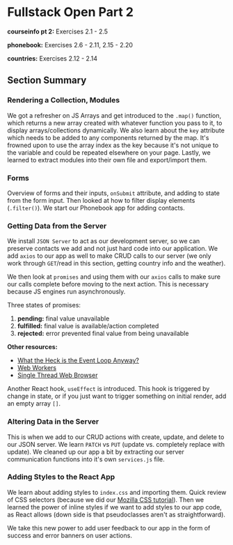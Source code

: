 # Fullstack Open Part 2

**courseinfo pt 2:** Exercises 2.1 - 2.5

**phonebook:** Exercises 2.6 - 2.11, 2.15 - 2.20

**countries:** Exercises 2.12 - 2.14

## Section Summary

### Rendering a Collection, Modules

We got a refresher on JS Arrays and get introduced to the `.map()` function, which returns a new array created with whatever function you pass to it, to display arrays/collections dynamically. We also learn about the `key` attribute which needs to be added to any components returned by the map. It's frowned upon to use the array index as the key because it's not unique to the variable and could be repeated elsewhere on your page. Lastly, we learned to extract modules into their own file and export/import them.

### Forms

Overview of forms and their inputs, `onSubmit` attribute, and adding to state from the form input. Then looked at how to filter display elements (`.filter()`). We start our Phonebook app for adding contacts.

### Getting Data from the Server

We install `JSON Server` to act as our development server, so we can preserve contacts we add and not just hard code into our application. We add `axios` to our app as well to make CRUD calls to our server (we only work through `GET`/read in this section, getting country info and the weather).

We then look at `promises` and using them with our `axios` calls to make sure our calls complete before moving to the next action. This is necessary because JS engines run asynchronously.

Three states of promises:
1. **pending:** final value unavailable
2. **fulfilled:** final value is available/action completed
3. **rejected:** error prevented final value from being unavailable

**Other resources:**
- [What the Heck is the Event Loop Anyway?](https://www.youtube.com/watch?v=8aGhZQkoFbQ)
- [Web Workers](https://developer.mozilla.org/en-US/docs/Web/API/Web_Workers_API/Using_web_workers)
- [Single Thread Web Browser](https://medium.com/techtrument/multithreading-javascript-46156179cf9a)

Another React hook, `useEffect` is introduced. This hook is triggered by change in state, or if you just want to trigger something on initial render, add an empty array `[]`.

### Altering Data in the Server

This is when we add to our CRUD actions with create, update, and delete to our JSON server. We learn `PATCH` vs `PUT` (update vs. completely replace with update). We cleaned up our app a bit by extracting our server communication functions into it's own `services.js` file.

### Adding Styles to the React App

We learn about adding styles to `index.css` and importing them. Quick review of CSS selectors (because we did our [Mozilla CSS tutorial](https://developer.mozilla.org/en-US/docs/Learn/Getting_started_with_the_web/CSS_basics)). Then we learned the power of inline styles if we want to add styles to our app  code, as React allows (down side is that pseudoclasses aren't as straightforward).

We take this new power to add user feedback to our app in the form of success and error banners on user actions.
